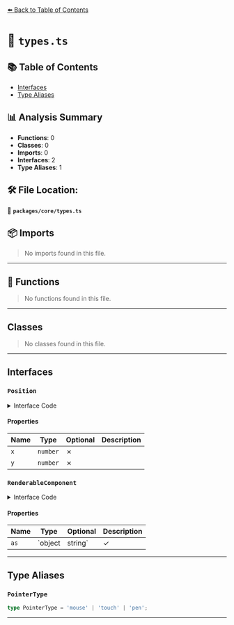 [⬅️ Back to Table of Contents](../../index.md)

# 📄 `types.ts`

## 📚 Table of Contents

- [Interfaces](#interfaces)
- [Type Aliases](#type-aliases)

## 📊 Analysis Summary

- **Functions**: 0
- **Classes**: 0
- **Imports**: 0
- **Interfaces**: 2
- **Type Aliases**: 1

## 🛠️ File Location:
📂 **`packages/core/types.ts`**

## 📦 Imports

> No imports found in this file.


---

## 🔧 Functions

> No functions found in this file.


---

## Classes

> No classes found in this file.


---

## Interfaces

### `Position`

<details><summary>Interface Code</summary>

```ts
export interface Position {
  x: number
  y: number
}
```
</details>

#### Properties

| Name | Type | Optional | Description |
|------|------|----------|-------------|
| `x` | `number` | ✗ |  |
| `y` | `number` | ✗ |  |

### `RenderableComponent`

<details><summary>Interface Code</summary>

```ts
export interface RenderableComponent {
  /**
   * The element that the component should be rendered as
   *
   * @default 'div'
   */
  as?: object | string
}
```
</details>

#### Properties

| Name | Type | Optional | Description |
|------|------|----------|-------------|
| `as` | `object | string` | ✓ |  |


---

## Type Aliases

### `PointerType`

```ts
type PointerType = 'mouse' | 'touch' | 'pen';
```


---